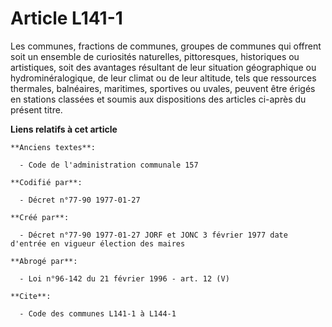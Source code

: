 # Article L141-1

Les communes, fractions de communes, groupes de communes qui offrent soit un ensemble de curiosités naturelles, pittoresques,
historiques ou artistiques, soit des avantages résultant de leur situation géographique ou hydrominéralogique, de leur climat
ou de leur altitude, tels que ressources thermales, balnéaires, maritimes, sportives ou uvales, peuvent être érigés en
stations classées       et soumis aux dispositions des articles ci-après du présent titre.

**Liens relatifs à cet article**

	**Anciens textes**:

	  - Code de l'administration communale 157

	**Codifié par**:

	  - Décret n°77-90 1977-01-27

	**Créé par**:

	  - Décret n°77-90 1977-01-27 JORF et JONC 3 février 1977 date d'entrée en vigueur élection des maires

	**Abrogé par**:

	  - Loi n°96-142 du 21 février 1996 - art. 12 (V)

	**Cite**:

	  - Code des communes L141-1 à L144-1
